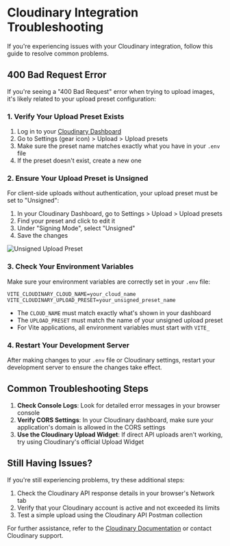 # Cloudinary Integration Troubleshooting

If you're experiencing issues with your Cloudinary integration, follow this guide to resolve common problems.

## 400 Bad Request Error

If you're seeing a "400 Bad Request" error when trying to upload images, it's likely related to your upload preset configuration:

### 1. Verify Your Upload Preset Exists

1. Log in to your [Cloudinary Dashboard](https://console.cloudinary.com/)
2. Go to Settings (gear icon) > Upload > Upload presets
3. Make sure the preset name matches exactly what you have in your `.env` file
4. If the preset doesn't exist, create a new one

### 2. Ensure Your Upload Preset is Unsigned

For client-side uploads without authentication, your upload preset must be set to "Unsigned":

1. In your Cloudinary Dashboard, go to Settings > Upload > Upload presets
2. Find your preset and click to edit it
3. Under "Signing Mode", select "Unsigned"
4. Save the changes

![Unsigned Upload Preset](https://res.cloudinary.com/demo/image/upload/c_scale,w_700/v1597309057/unsigned_upload_preset.jpg)

### 3. Check Your Environment Variables

Make sure your environment variables are correctly set in your `.env` file:

```
VITE_CLOUDINARY_CLOUD_NAME=your_cloud_name
VITE_CLOUDINARY_UPLOAD_PRESET=your_unsigned_preset_name
```

- The `CLOUD_NAME` must match exactly what's shown in your dashboard
- The `UPLOAD_PRESET` must match the name of your unsigned upload preset
- For Vite applications, all environment variables must start with `VITE_`

### 4. Restart Your Development Server

After making changes to your `.env` file or Cloudinary settings, restart your development server to ensure the changes take effect.

## Common Troubleshooting Steps

1. **Check Console Logs**: Look for detailed error messages in your browser console
2. **Verify CORS Settings**: In your Cloudinary dashboard, make sure your application's domain is allowed in the CORS settings
3. **Use the Cloudinary Upload Widget**: If direct API uploads aren't working, try using Cloudinary's official Upload Widget

## Still Having Issues?

If you're still experiencing problems, try these additional steps:

1. Check the Cloudinary API response details in your browser's Network tab
2. Verify that your Cloudinary account is active and not exceeded its limits
3. Test a simple upload using the Cloudinary API Postman collection

For further assistance, refer to the [Cloudinary Documentation](https://cloudinary.com/documentation/upload_images) or contact Cloudinary support.
